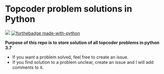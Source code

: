 # Topcoder problem solutions in Python

![](https://github.com/lokeshh/topcoder_sol/workflows/BasicTest/badge.svg)
[![forthebadge made-with-python](http://ForTheBadge.com/images/badges/made-with-python.svg)](https://www.python.org/)


**Purpose of this repo is to store solution of all topcoder problems in python 3.7**

- If you want a problem solved, feel free to create an issue.
- If you find solution to a problem unclear, create an issue and I will add comments to it.

